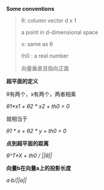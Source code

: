 **Some conventions**

>θ: column vector d x 1
>
>a point in d-dimensional space
>
>x: same as θ 
>
>th0 : a real number
>
>向量垂直且指向正面 

**超平面的定义**

θ有两个，x有两个，两者相乘

*θ1\*x1 + θ2 * x2 + th0 = 0*

就相当于

*θ1 \* x + θ2 * y + th0 = 0*

**点到超平面的距离**

*θ^T\*X + th0 / ||θ||*

**向量b在向量a上的投影长度**

*a·b/||a||*

